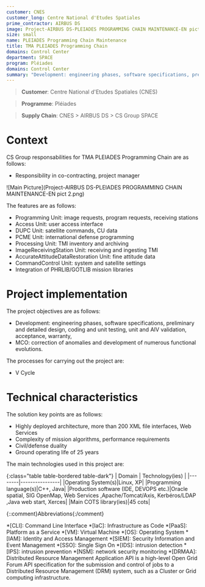```yaml
---
customer: CNES
customer_long: Centre National d'Etudes Spatiales
prime_contractor: AIRBUS DS
image: Project-AIRBUS DS-PLEIADES PROGRAMMING CHAIN MAINTENANCE-EN pict 1.png
size: small
name: PLEIADES Programming Chain Maintenance
title: TMA PLEIADES Programming Chain
domains: Control Center
department: SPACE
program: Pléiades
domains: Control Center
summary: "Development: engineering phases, software specifications, preliminary and detailed design, coding and unit testing, unit and AIV validation, acceptance, warranty, MCO: correction of anomalies and development of numerous functional evolutions."
---
```


> __Customer__\: Centre National d'Etudes Spatiales (CNES)

> __Programme__\: Pléiades

> __Supply Chain__\: CNES > AIRBUS DS >  CS Group SPACE


# Context


CS Group responsabilities for TMA PLEIADES Programming Chain are as follows:
* Responsibility in co-contracting, project manager

![Main Picture](Project-AIRBUS DS-PLEIADES PROGRAMMING CHAIN MAINTENANCE-EN pict 2.png)

The features are as follows:
* Programming Unit: image requests, program requests, receiving stations
* Access Unit: user access interface
* DUPC Unit: satellite commands, CU data
* PCME Unit: international defense programming 
* Processing Unit: TMI inventory and archiving
* ImageReceivingStation Unit: receiving and ingesting TMI
* AccurateAttitudeDataRestoration Unit: fine attitude data
* CommandControl Unit: system and satellite settings
* Integration of PHRLIB/GOTLIB mission libraries

# Project implementation

The project objectives are as follows:
* Development: engineering phases, software specifications, preliminary and detailed design, coding and unit testing, unit and AIV validation, acceptance, warranty,
* MCO: correction of anomalies and development of numerous functional evolutions.

The processes for carrying out the project are:
* V Cycle

# Technical characteristics

The solution key points are as follows:
* Highly deployed architecture, more than 200 XML file interfaces, Web Services
* Complexity of mission algorithms, performance requirements
* Civil/defense duality
* Ground operating life of 25 years



The main technologies used in this project are:

{:class="table table-bordered table-dark"}
| Domain | Technology(ies) |
|--------|----------------|
|Operating System(s)|Linux, XP|
|Programming language(s)|C++, Java|
|Production software (IDE, DEVOPS etc.)|Oracle spatial, SIG OpenMap, Web Services ,Apache/Tomcat/Axis, Kerbéros/LDAP ,Java web start, Xerces|
|Main COTS library(ies)|45 cots|



{::comment}Abbreviations{:/comment}

*[CLI]: Command Line Interface
*[IaC]: Infrastructure as Code
*[PaaS]: Platform as a Service
*[VM]: Virtual Machine
*[OS]: Operating System
*[IAM]: Identity and Access Management
*[SIEM]: Security Information and Event Management
*[SSO]: Single Sign On
*[IDS]: intrusion detection
*[IPS]: intrusion prevention
*[NSM]: network security monitoring
*[DRMAA]: Distributed Resource Management Application API is a high-level Open Grid Forum API specification for the submission and control of jobs to a Distributed Resource Management (DRM) system, such as a Cluster or Grid computing infrastructure.
